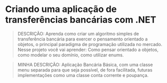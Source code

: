 # Criando uma aplicação de transferências bancárias com .NET

>DESCRIÇÃO:
    Aprenda como criar um algoritmo simples de transferência bancária para exercer o pensamento orientado a objetos, o principal paradigma de programação utilizada no mercado. Nesse projeto você vai aprender: Como pensar orientado a objetos, como modelar o seu domínio, como utilizar enums.

>MINHA DESCRIÇÃO:
    Aplicação Bancária Básica, com uma classe menu separada para que seja possível, de fora facilitada, futuras implementações como uma classe conta corrente e poupança.

